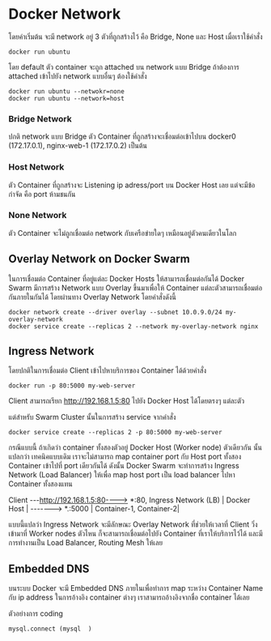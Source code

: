 # Docker Network
โดยค่าเริ่มต้น จะมี network อยู่ 3 ตัวที่ถูกสร้างไว้ คือ Bridge, None และ Host
เมื่อเราใช้คำสั่ง 
```
docker run ubuntu 
```
โดย default ตัว container จะถูก attached บน network แบบ Bridge
ถ้าต้องการ attached เข้าไปยัง network แบบอื่นๆ ต้องใช้คำสั่ง
```
docker run ubuntu --netwokr=none
docker run ubuntu --network=host
```
### Bridge Network
ปกติ network แบบ Bridge ตัว Container ที่ถูกสร้างจะเชื่อมต่อเข้าไปบน docker0 (172.17.0.1), nginx-web-1 (172.17.0.2) เป็นต้น

### Host Network
ตัว Container ที่ถูกสร้างจะ Listening ip adress/port บน Docker Host เลย แต่จะมีข้อกำจัด คือ port ห้ามชนกัน

### None Network
ตัว Container จะไม่ถูกเชื่อมต่อ network กับเครือข่ายใดๆ เหมือนอยู่ตัวคนเดียวในโลก

## Overlay Network on Docker Swarm
ในการเชื่อมต่อ Container ที่อยู่แต่ละ Docker Hosts ให้สามารถเชื่อมต่อกันได้ Docker Swarm มีการสร้าง Network แบบ Overlay ขึ้นมาเพื่อให้ Container แต่ละตัวสามารถเชื่อมต่อกันภายในกันได้ โดยผ่านทาง Overlay Network โดยคำสั่งดังนี้
```
docker network create --driver overlay --subnet 10.0.9.0/24 my-overlay-network
docker service create --replicas 2 --network my-overlay-network nginx
```

## Ingress Network
โดยปกติในการเชื่อมต่อ Client เข้าไปหาบริการของ Container ได้ด้วยคำสั่ง
```
docker run -p 80:5000 my-web-server
```
Client สามารถเรียก http://192.168.1.5:80 ไปยัง Docker Host ได้โดยตรงๆ แต่ละตัว

แต่สำหรับ Swarm Cluster นั้นในการสร้าง service จากคำสั่ง 
```
docker service create --replicas 2 -p 80:5000 my-web-server 
```
กรณีแบบนี้ ถ้าเกิดว่า container ทั้งสองตัวอยู่ Docker Host (Worker node) ตัวเดียวกัน นั้นแปลกว่า เทคนิคแบบเดิม เราจะไม่สามารถ map container port กับ Host port ทั้งสอง Container เข้าไปที่ port เดียวกันได้ ดังนั้น Docker Swarm จะทำการสร้าง Ingress Network (Load Balancer) ให้เพื่อ map host port เป็น load balancer ไปหา Container ทั้งสองแทน

Client ---http://192.168.1.5:80----> *:80, Ingress Network (LB) | Docker Host | -------> *.:5000 | Container-1, Container-2| 

แบบนี้แปลว่า Ingress Network จะมีลักษณะ Overlay Network ที่ช่วยให้เวลาที่ Client วิ่งเข้ามาที่ Worker nodes ตัวไหน ก็จะสามารถเชื่อมต่อไปยัง Container ที่เราให้บริการไว้ได้
และมีการทำงานเป็น Load Balancer, Routing Mesh ให้เลย 

## Embedded DNS
บนระบบ Docker จะมี Embedded DNS ภายในเพื่อทำการ map ระหว่าง Container Name กับ ip address ในการอ้างอิง container ต่างๆ เราสามารถอ้างอิงจากชื่อ container ได้เลย

ตัวอย่างการ coding
```
mysql.connect (mysql  )
```

